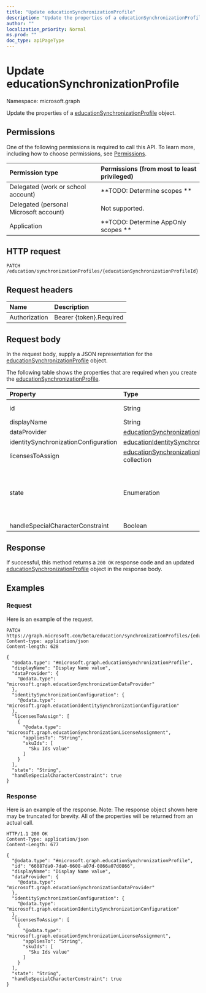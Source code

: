 ```yaml
---
title: "Update educationSynchronizationProfile"
description: "Update the properties of a educationSynchronizationProfile object."
author: ""
localization_priority: Normal
ms.prod: ""
doc_type: apiPageType
---
```


# Update educationSynchronizationProfile

Namespace: microsoft.graph

Update the properties of a [educationSynchronizationProfile](../resources/educationsynchronizationprofile.md) object.

## Permissions
One of the following permissions is required to call this API. To learn more, including how to choose permissions, see [Permissions](/concepts/permissions-reference.md).

|Permission type|Permissions (from most to least privileged)|
|:---|:---|
|Delegated (work or school account)|**TODO: Determine scopes **|
|Delegated (personal Microsoft account)|Not supported.|
|Application|**TODO: Determine AppOnly scopes **|

## HTTP request
<!-- {
  "blockType": "ignored"
}
-->
``` http
PATCH /education/synchronizationProfiles/{educationSynchronizationProfileId}
```

## Request headers
|Name|Description|
|:---|:---|
|Authorization|Bearer {token}.Required|

## Request body
In the request body, supply a JSON representation for the [educationSynchronizationProfile](../resources/educationsynchronizationprofile.md) object.

The following table shows the properties that are required when you create the [educationSynchronizationProfile](../resources/educationsynchronizationprofile.md).

|Property|Type|Description|
|:---|:---|:---|
|id|String| Inherited from [entity](../resources/entity.md)|
|displayName|String||
|dataProvider|[educationSynchronizationDataProvider](../resources/educationsynchronizationdataprovider.md)||
|identitySynchronizationConfiguration|[educationIdentitySynchronizationConfiguration](../resources/educationidentitysynchronizationconfiguration.md)||
|licensesToAssign|[educationSynchronizationLicenseAssignment](../resources/educationsynchronizationlicenseassignment.md) collection||
|state|Enumeration| Possible values are: `deleting`, `deletionFailed`, `provisioningFailed`, `provisioned`, `provisioning`, `unknownFutureValue`.|
|handleSpecialCharacterConstraint|Boolean||



## Response
If successful, this method returns a `200 OK` response code and an updated [educationSynchronizationProfile](../resources/educationsynchronizationprofile.md) object in the response body.

## Examples

### Request
Here is an example of the request.
<!-- {
  "blockType": "request",
  "name": "update_educationsynchronizationprofile"
}
-->
``` http
PATCH https://graph.microsoft.com/beta/education/synchronizationProfiles/{educationSynchronizationProfileId}
Content-type: application/json
Content-length: 628

{
  "@odata.type": "#microsoft.graph.educationSynchronizationProfile",
  "displayName": "Display Name value",
  "dataProvider": {
    "@odata.type": "microsoft.graph.educationSynchronizationDataProvider"
  },
  "identitySynchronizationConfiguration": {
    "@odata.type": "microsoft.graph.educationIdentitySynchronizationConfiguration"
  },
  "licensesToAssign": [
    {
      "@odata.type": "microsoft.graph.educationSynchronizationLicenseAssignment",
      "appliesTo": "String",
      "skuIds": [
        "Sku Ids value"
      ]
    }
  ],
  "state": "String",
  "handleSpecialCharacterConstraint": true
}
```

### Response
Here is an example of the response. Note: The response object shown here may be truncated for brevity. All of the properties will be returned from an actual call.
<!-- {
  "blockType": "response",
  "truncated": true
}
-->
``` http
HTTP/1.1 200 OK
Content-Type: application/json
Content-Length: 677

{
  "@odata.type": "#microsoft.graph.educationSynchronizationProfile",
  "id": "66087da0-7da0-6608-a07d-0866a07d0866",
  "displayName": "Display Name value",
  "dataProvider": {
    "@odata.type": "microsoft.graph.educationSynchronizationDataProvider"
  },
  "identitySynchronizationConfiguration": {
    "@odata.type": "microsoft.graph.educationIdentitySynchronizationConfiguration"
  },
  "licensesToAssign": [
    {
      "@odata.type": "microsoft.graph.educationSynchronizationLicenseAssignment",
      "appliesTo": "String",
      "skuIds": [
        "Sku Ids value"
      ]
    }
  ],
  "state": "String",
  "handleSpecialCharacterConstraint": true
}
```

